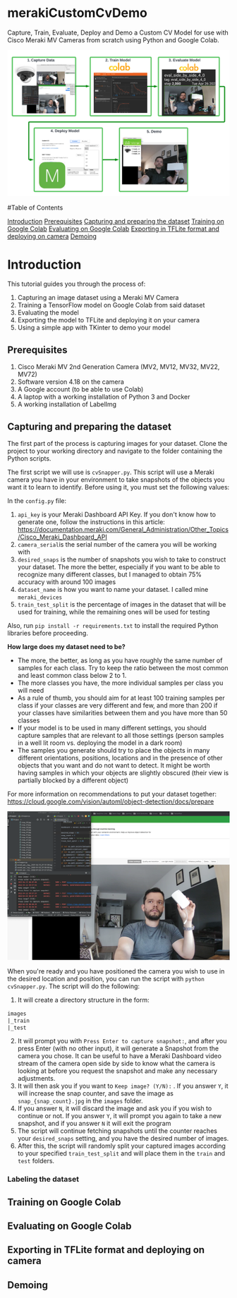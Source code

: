 # merakiCustomCvDemo
Capture, Train, Evaluate, Deploy and Demo a Custom CV Model for use with Cisco Meraki MV Cameras from scratch using Python and Google Colab.

![image alt text](docImages/mvCustomCvDemo.png)

#Table of Contents

[Introduction](#intro)
[Prerequisites](#prereq)
[Capturing and preparing the dataset](#capture)
[Training on Google Colab](#train)
[Evaluating on Google Colab](#eval)
[Exporting in TFLite format and deploying on camera](#export)
[Demoing](#demo)

<a name="intro"/>

# Introduction

This tutorial guides you through the process of:

1. Capturing an image dataset using a Meraki MV Camera
2. Training a TensorFlow model on Google Colab from said dataset
3. Evaluating the model
4. Exporting the model to TFLite and deploying it on your camera
5. Using a simple app with TKinter to demo your model

<a name="prereq"/>

## Prerequisites

1. Cisco Meraki MV 2nd Generation Camera (MV2, MV12, MV32, MV22, MV72)
2. Software version 4.18 on the camera
3. A Google account (to be able to use Colab)
4. A laptop with a working installation of Python 3 and Docker
5. A working installation of LabelImg

<a name="capture"/>

## Capturing and preparing the dataset

The first part of the process is capturing images for your dataset. Clone the project to your working directory and navigate to the folder containing the Python scripts.

The first script we will use is `cvSnapper.py`. This script will use a Meraki camera you have in your environment to take snapshots of the objects you want it to learn to identify. Before using it, you must set the following values:

In the `config.py` file:
1. `api_key` is your Meraki Dashboard API Key. If you don't know how to generate one, follow the instructions in this article: https://documentation.meraki.com/General_Administration/Other_Topics/Cisco_Meraki_Dashboard_API
2. `camera_serial`is the serial number of the camera you will be working with
3. `desired_snaps` is the number of snapshots you wish to take to construct your dataset. The more the better, especially if you want to be able to recognize many different classes, but I managed to obtain 75% accuracy with around 100 images
4. `dataset_name` is how you want to name your dataset. I called mine `meraki_devices`
5. `train_test_split` is the percentage of images in the dataset that will be used for training, while the remaining ones will be used for testing

Also, run `pip install -r requirements.txt` to install the required Python libraries before proceeding.

**How large does my dataset need to be?**
* The more, the better, as long as you have roughly the same number of samples for each class. Try to keep the ratio between the most common and least common class below 2 to 1.
* The more classes you have, the more individual samples per class you will need
* As a rule of thumb, you should aim for at least 100 training samples per class if your classes are very different and few, and more than 200 if your classes have similarities between them and you have more than 50 classes
* If your model is to be used in many different settings, you should capture samples that are relevant to all those settings (person samples in a well lit room vs. deploying the model in a dark room)
* The samples you generate should try to place the objects in many different orientations, positions, locations and in the presence of other objects that you want and do not want to detect. It might be worth having samples in which your objects are slightly obscured (their view is partially blocked by a different object)

For more information on recommendations to put your dataset together: https://cloud.google.com/vision/automl/object-detection/docs/prepare

![image alt text](docImages/capturing.png)

When you're ready and you have positioned the camera you wish to use in the desired location and position, you can run the script with `python cvSnapper.py`. The script will do the following:

1. It will create a directory structure in the form:
```
images
|_train
|_test
```
2. It will prompt you with `Press Enter to capture snapshot:`, and after you press Enter (with no other input), it will generate a Snapshot from the camera you chose. It can be useful to have a Meraki Dashboard video stream of the camera open side by side to know what the camera is looking at before you request the snapshot and make any necessary adjustments.
3. It will then ask you if you want to `Keep image? (Y/N):` . If you answer `Y`, it will increase the snap counter, and save the image as `snap_{snap_count}.jpg` in the `images` folder. 
4. If you answer `N`, it will discard the image and ask you if you wish to continue or not. If you answer `Y`, it will prompt you again to take a new snapshot, and if you answer `N` it will exit the program
5. The script will continue fetching snapshots until the counter reaches your `desired_snaps` setting, and you have the desired number of images.
6. After this, the script will randomly split your captured images according to your specified `train_test_split` and will place them in the `train` and `test` folders.

### Labeling the dataset



<a name="train"/>

## Training on Google Colab

<a name="eval"/>

## Evaluating on Google Colab

<a name="export"/>

## Exporting in TFLite format and deploying on camera

<a name="demo"/>

## Demoing

